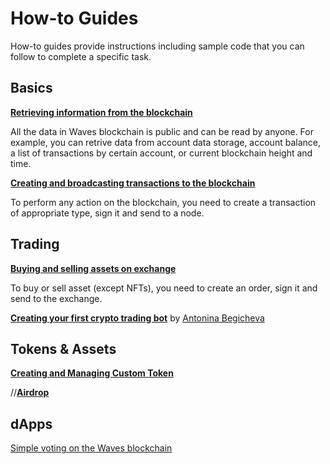 # How-to Guides

How-to guides provide instructions including sample code that you can follow to complete a specific task.

## Basics

[**Retrieving information from the blockchain**](/en/building-apps/how-to/basic/retrieve)

All the data in Waves blockchain is public and can be read by anyone. For example, you can retrive data from account data storage, account balance, a list of transactions by certain account, or current blockchain height and time.

[**Creating and broadcasting transactions to the blockchain**](/en/building-apps/how-to/basic/transaction)

To perform any action on the blockchain, you need to create a transaction of appropriate type, sign it and send to a node.

## Trading

[**Buying and selling assets on exchange**](/en/building-apps/how-to/basics/trading)

To buy or sell asset (except NFTs), you need to create an order, sign it and send to the exchange.

[**Creating your first crypto trading bot**](/en/building-apps/waves-api-and-sdk/examples/trading-bot) by [Antonina Begicheva](https://github.com/gingerabsurdity)

## Tokens & Assets

[**Creating and Managing Custom Token**](/en/building-apps/how-to/assets/issue)

//[**Airdrop**]()

## dApps

[Simple voting on the Waves blockchain](/en/building-apps/smart-contracts/simple-voting-on-the-waves-blockchain)




